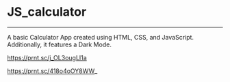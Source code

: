# JS_calculator

---

A basic Calculator App created using HTML, CSS, and JavaScript. Additionally, it features a Dark Mode.


https://prnt.sc/j_OL3ougLI1a

https://prnt.sc/418o4oOY8WW_